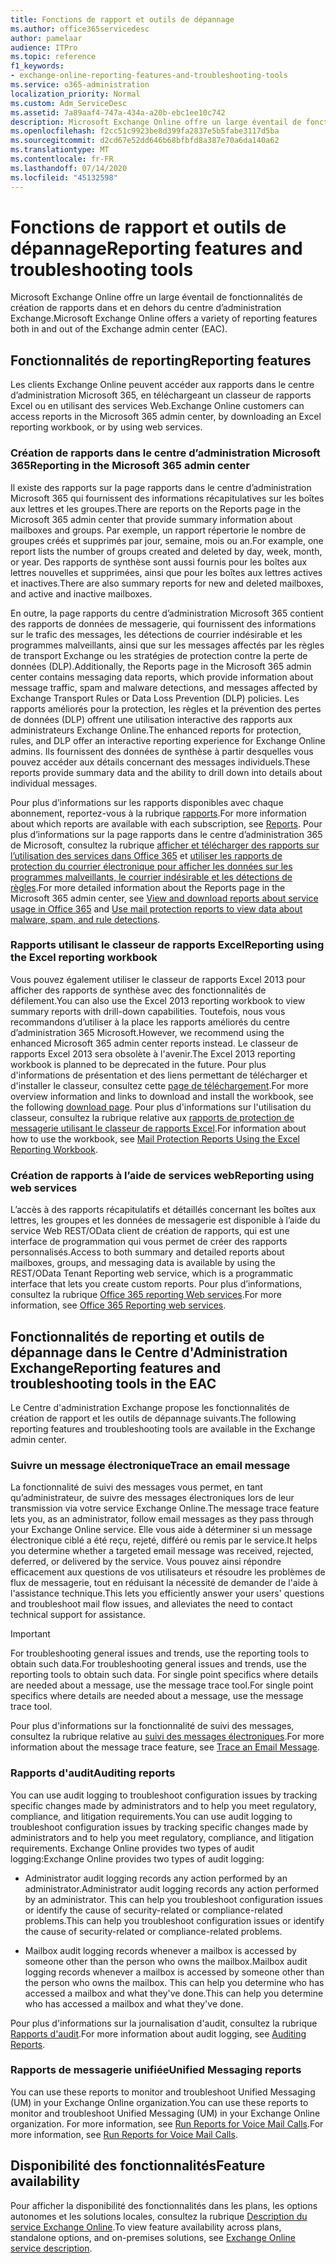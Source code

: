 ```yaml
---
title: Fonctions de rapport et outils de dépannage
ms.author: office365servicedesc
author: pamelaar
audience: ITPro
ms.topic: reference
f1_keywords:
- exchange-online-reporting-features-and-troubleshooting-tools
ms.service: o365-administration
localization_priority: Normal
ms.custom: Adm_ServiceDesc
ms.assetid: 7a89aaf4-747a-434a-a20b-ebc1ee10c742
description: Microsoft Exchange Online offre un large éventail de fonctionnalités de création de rapports dans et en dehors du centre d’administration Exchange.
ms.openlocfilehash: f2cc51c9923be8d399fa2837e5b5fabe3117d5ba
ms.sourcegitcommit: d2cd67e52dd646b68bfbfd8a387e70a6da140a62
ms.translationtype: MT
ms.contentlocale: fr-FR
ms.lasthandoff: 07/14/2020
ms.locfileid: "45132598"
---
```

# <a name="reporting-features-and-troubleshooting-tools"></a><span data-ttu-id="aa3d9-103">Fonctions de rapport et outils de dépannage</span><span class="sxs-lookup"><span data-stu-id="aa3d9-103">Reporting features and troubleshooting tools</span></span>

<span data-ttu-id="aa3d9-104">Microsoft Exchange Online offre un large éventail de fonctionnalités de création de rapports dans et en dehors du centre d’administration Exchange.</span><span class="sxs-lookup"><span data-stu-id="aa3d9-104">Microsoft Exchange Online offers a variety of reporting features both in and out of the Exchange admin center (EAC).</span></span>
  
## <a name="reporting-features"></a><span data-ttu-id="aa3d9-105">Fonctionnalités de reporting</span><span class="sxs-lookup"><span data-stu-id="aa3d9-105">Reporting features</span></span>

<span data-ttu-id="aa3d9-106">Les clients Exchange Online peuvent accéder aux rapports dans le centre d’administration Microsoft 365, en téléchargeant un classeur de rapports Excel ou en utilisant des services Web.</span><span class="sxs-lookup"><span data-stu-id="aa3d9-106">Exchange Online customers can access reports in the Microsoft 365 admin center, by downloading an Excel reporting workbook, or by using web services.</span></span>
  
### <a name="reporting-in-the-microsoft-365-admin-center"></a><span data-ttu-id="aa3d9-107">Création de rapports dans le centre d’administration Microsoft 365</span><span class="sxs-lookup"><span data-stu-id="aa3d9-107">Reporting in the Microsoft 365 admin center</span></span>

<span data-ttu-id="aa3d9-108">Il existe des rapports sur la page rapports dans le centre d’administration Microsoft 365 qui fournissent des informations récapitulatives sur les boîtes aux lettres et les groupes.</span><span class="sxs-lookup"><span data-stu-id="aa3d9-108">There are reports on the Reports page in the Microsoft 365 admin center that provide summary information about mailboxes and groups.</span></span> <span data-ttu-id="aa3d9-109">Par exemple, un rapport répertorie le nombre de groupes créés et supprimés par jour, semaine, mois ou an.</span><span class="sxs-lookup"><span data-stu-id="aa3d9-109">For example, one report lists the number of groups created and deleted by day, week, month, or year.</span></span> <span data-ttu-id="aa3d9-110">Des rapports de synthèse sont aussi fournis pour les boîtes aux lettres nouvelles et supprimées, ainsi que pour les boîtes aux lettres actives et inactives.</span><span class="sxs-lookup"><span data-stu-id="aa3d9-110">There are also summary reports for new and deleted mailboxes, and active and inactive mailboxes.</span></span> 
  
<span data-ttu-id="aa3d9-111">En outre, la page rapports du centre d’administration Microsoft 365 contient des rapports de données de messagerie, qui fournissent des informations sur le trafic des messages, les détections de courrier indésirable et les programmes malveillants, ainsi que sur les messages affectés par les règles de transport Exchange ou les stratégies de protection contre la perte de données (DLP).</span><span class="sxs-lookup"><span data-stu-id="aa3d9-111">Additionally, the Reports page in the Microsoft 365 admin center contains messaging data reports, which provide information about message traffic, spam and malware detections, and messages affected by Exchange Transport Rules or Data Loss Prevention (DLP) policies.</span></span> <span data-ttu-id="aa3d9-112">Les rapports améliorés pour la protection, les règles et la prévention des pertes de données (DLP) offrent une utilisation interactive des rapports aux administrateurs Exchange Online.</span><span class="sxs-lookup"><span data-stu-id="aa3d9-112">The enhanced reports for protection, rules, and DLP offer an interactive reporting experience for Exchange Online admins.</span></span> <span data-ttu-id="aa3d9-113">Ils fournissent des données de synthèse à partir desquelles vous pouvez accéder aux détails concernant des messages individuels.</span><span class="sxs-lookup"><span data-stu-id="aa3d9-113">These reports provide summary data and the ability to drill down into details about individual messages.</span></span>
  
<span data-ttu-id="aa3d9-114">Pour plus d’informations sur les rapports disponibles avec chaque abonnement, reportez-vous à la rubrique [rapports](../office-365-platform-service-description/reports.md).</span><span class="sxs-lookup"><span data-stu-id="aa3d9-114">For more information about which reports are available with each subscription, see [Reports](../office-365-platform-service-description/reports.md).</span></span> <span data-ttu-id="aa3d9-115">Pour plus d’informations sur la page rapports dans le centre d’administration 365 de Microsoft, consultez la rubrique [afficher et télécharger des rapports sur l’utilisation des services dans Office 365](https://go.microsoft.com/fwlink/p/?LinkId=401187) et [utiliser les rapports de protection du courrier électronique pour afficher les données sur les programmes malveillants, le courrier indésirable et les détections de règles](https://go.microsoft.com/fwlink/p/?LinkID=401102).</span><span class="sxs-lookup"><span data-stu-id="aa3d9-115">For more detailed information about the Reports page in the Microsoft 365 admin center, see [View and download reports about service usage in Office 365](https://go.microsoft.com/fwlink/p/?LinkId=401187) and [Use mail protection reports to view data about malware, spam, and rule detections](https://go.microsoft.com/fwlink/p/?LinkID=401102).</span></span>
  
### <a name="reporting-using-the-excel-reporting-workbook"></a><span data-ttu-id="aa3d9-116">Rapports utilisant le classeur de rapports Excel</span><span class="sxs-lookup"><span data-stu-id="aa3d9-116">Reporting using the Excel reporting workbook</span></span>

<span data-ttu-id="aa3d9-117">Vous pouvez également utiliser le classeur de rapports Excel 2013 pour afficher des rapports de synthèse avec des fonctionnalités de défilement.</span><span class="sxs-lookup"><span data-stu-id="aa3d9-117">You can also use the Excel 2013 reporting workbook to view summary reports with drill-down capabilities.</span></span> <span data-ttu-id="aa3d9-118">Toutefois, nous vous recommandons d’utiliser à la place les rapports améliorés du centre d’administration 365 Microsoft.</span><span class="sxs-lookup"><span data-stu-id="aa3d9-118">However, we recommend using the enhanced Microsoft 365 admin center reports instead.</span></span> <span data-ttu-id="aa3d9-119">Le classeur de rapports Excel 2013 sera obsolète à l'avenir.</span><span class="sxs-lookup"><span data-stu-id="aa3d9-119">The Excel 2013 reporting workbook is planned to be deprecated in the future.</span></span> <span data-ttu-id="aa3d9-120">Pour plus d'informations de présentation et des liens permettant de télécharger et d'installer le classeur, consultez cette [page de téléchargement](https://go.microsoft.com/fwlink/p/?LinkId=271776).</span><span class="sxs-lookup"><span data-stu-id="aa3d9-120">For more overview information and links to download and install the workbook, see the following [download page](https://go.microsoft.com/fwlink/p/?LinkId=271776).</span></span> <span data-ttu-id="aa3d9-121">Pour plus d'informations sur l'utilisation du classeur, consultez la rubrique relative aux [rapports de protection de messagerie utilisant le classeur de rapports Excel](https://go.microsoft.com/fwlink/p/?LinkId=285211).</span><span class="sxs-lookup"><span data-stu-id="aa3d9-121">For information about how to use the workbook, see [Mail Protection Reports Using the Excel Reporting Workbook](https://go.microsoft.com/fwlink/p/?LinkId=285211).</span></span> 
  
### <a name="reporting-using-web-services"></a><span data-ttu-id="aa3d9-122">Création de rapports à l’aide de services web</span><span class="sxs-lookup"><span data-stu-id="aa3d9-122">Reporting using web services</span></span>

<span data-ttu-id="aa3d9-123">L’accès à des rapports récapitulatifs et détaillés concernant les boîtes aux lettres, les groupes et les données de messagerie est disponible à l’aide du service Web REST/OData client de création de rapports, qui est une interface de programmation qui vous permet de créer des rapports personnalisés.</span><span class="sxs-lookup"><span data-stu-id="aa3d9-123">Access to both summary and detailed reports about mailboxes, groups, and messaging data is available by using the REST/OData Tenant Reporting web service, which is a programmatic interface that lets you create custom reports.</span></span> <span data-ttu-id="aa3d9-124">Pour plus d’informations, consultez la rubrique [Office 365 reporting Web services](https://go.microsoft.com/fwlink/p/?LinkId=287041).</span><span class="sxs-lookup"><span data-stu-id="aa3d9-124">For more information, see [Office 365 Reporting web services](https://go.microsoft.com/fwlink/p/?LinkId=287041).</span></span>
  
## <a name="reporting-features-and-troubleshooting-tools-in-the-eac"></a><span data-ttu-id="aa3d9-125">Fonctionnalités de reporting et outils de dépannage dans le Centre d'Administration Exchange</span><span class="sxs-lookup"><span data-stu-id="aa3d9-125">Reporting features and troubleshooting tools in the EAC</span></span>

<span data-ttu-id="aa3d9-126">Le Centre d'administration Exchange propose les fonctionnalités de création de rapport et les outils de dépannage suivants.</span><span class="sxs-lookup"><span data-stu-id="aa3d9-126">The following reporting features and troubleshooting tools are available in the Exchange admin center.</span></span>
  
### <a name="trace-an-email-message"></a><span data-ttu-id="aa3d9-127">Suivre un message électronique</span><span class="sxs-lookup"><span data-stu-id="aa3d9-127">Trace an email message</span></span>

<span data-ttu-id="aa3d9-128">La fonctionnalité de suivi des messages vous permet, en tant qu’administrateur, de suivre des messages électroniques lors de leur transmission via votre service Exchange Online.</span><span class="sxs-lookup"><span data-stu-id="aa3d9-128">The message trace feature lets you, as an administrator, follow email messages as they pass through your Exchange Online service.</span></span> <span data-ttu-id="aa3d9-129">Elle vous aide à déterminer si un message électronique ciblé a été reçu, rejeté, différé ou remis par le service.</span><span class="sxs-lookup"><span data-stu-id="aa3d9-129">It helps you determine whether a targeted email message was received, rejected, deferred, or delivered by the service.</span></span> <span data-ttu-id="aa3d9-130">Vous pouvez ainsi répondre efficacement aux questions de vos utilisateurs et résoudre les problèmes de flux de messagerie, tout en réduisant la nécessité de demander de l'aide à l'assistance technique.</span><span class="sxs-lookup"><span data-stu-id="aa3d9-130">This lets you efficiently answer your users' questions and troubleshoot mail flow issues, and alleviates the need to contact technical support for assistance.</span></span>
  
> [!IMPORTANT]
> <span data-ttu-id="aa3d9-131">For troubleshooting general issues and trends, use the reporting tools to obtain such data.</span><span class="sxs-lookup"><span data-stu-id="aa3d9-131">For troubleshooting general issues and trends, use the reporting tools to obtain such data.</span></span> <span data-ttu-id="aa3d9-132">For single point specifics where details are needed about a message, use the message trace tool.</span><span class="sxs-lookup"><span data-stu-id="aa3d9-132">For single point specifics where details are needed about a message, use the message trace tool.</span></span> 
  
<span data-ttu-id="aa3d9-133">Pour plus d'informations sur la fonctionnalité de suivi des messages, consultez la rubrique relative au [suivi des messages électroniques](https://go.microsoft.com/fwlink/p/?LinkId=271777).</span><span class="sxs-lookup"><span data-stu-id="aa3d9-133">For more information about the message trace feature, see [Trace an Email Message](https://go.microsoft.com/fwlink/p/?LinkId=271777).</span></span>
  
### <a name="auditing-reports"></a><span data-ttu-id="aa3d9-134">Rapports d'audit</span><span class="sxs-lookup"><span data-stu-id="aa3d9-134">Auditing reports</span></span>

<span data-ttu-id="aa3d9-135">You can use audit logging to troubleshoot configuration issues by tracking specific changes made by administrators and to help you meet regulatory, compliance, and litigation requirements.</span><span class="sxs-lookup"><span data-stu-id="aa3d9-135">You can use audit logging to troubleshoot configuration issues by tracking specific changes made by administrators and to help you meet regulatory, compliance, and litigation requirements.</span></span> <span data-ttu-id="aa3d9-136">Exchange Online provides two types of audit logging:</span><span class="sxs-lookup"><span data-stu-id="aa3d9-136">Exchange Online provides two types of audit logging:</span></span>
  
- <span data-ttu-id="aa3d9-137">Administrator audit logging records any action performed by an administrator.</span><span class="sxs-lookup"><span data-stu-id="aa3d9-137">Administrator audit logging records any action performed by an administrator.</span></span> <span data-ttu-id="aa3d9-138">This can help you troubleshoot configuration issues or identify the cause of security-related or compliance-related problems.</span><span class="sxs-lookup"><span data-stu-id="aa3d9-138">This can help you troubleshoot configuration issues or identify the cause of security-related or compliance-related problems.</span></span> 
    
- <span data-ttu-id="aa3d9-139">Mailbox audit logging records whenever a mailbox is accessed by someone other than the person who owns the mailbox.</span><span class="sxs-lookup"><span data-stu-id="aa3d9-139">Mailbox audit logging records whenever a mailbox is accessed by someone other than the person who owns the mailbox.</span></span> <span data-ttu-id="aa3d9-140">This can help you determine who has accessed a mailbox and what they've done.</span><span class="sxs-lookup"><span data-stu-id="aa3d9-140">This can help you determine who has accessed a mailbox and what they've done.</span></span> 
    
<span data-ttu-id="aa3d9-141">Pour plus d'informations sur la journalisation d'audit, consultez la rubrique [Rapports d'audit](https://go.microsoft.com/fwlink/p/?LinkId=271779).</span><span class="sxs-lookup"><span data-stu-id="aa3d9-141">For more information about audit logging, see [Auditing Reports](https://go.microsoft.com/fwlink/p/?LinkId=271779).</span></span>
  
### <a name="unified-messaging-reports"></a><span data-ttu-id="aa3d9-142">Rapports de messagerie unifiée</span><span class="sxs-lookup"><span data-stu-id="aa3d9-142">Unified Messaging reports</span></span>

<span data-ttu-id="aa3d9-143">You can use these reports to monitor and troubleshoot Unified Messaging (UM) in your Exchange Online organization.</span><span class="sxs-lookup"><span data-stu-id="aa3d9-143">You can use these reports to monitor and troubleshoot Unified Messaging (UM) in your Exchange Online organization.</span></span> <span data-ttu-id="aa3d9-144">For more information, see [Run Reports for Voice Mail Calls](https://go.microsoft.com/fwlink/p/?LinkId=287042).</span><span class="sxs-lookup"><span data-stu-id="aa3d9-144">For more information, see [Run Reports for Voice Mail Calls](https://go.microsoft.com/fwlink/p/?LinkId=287042).</span></span>
  
## <a name="feature-availability"></a><span data-ttu-id="aa3d9-145">Disponibilité des fonctionnalités</span><span class="sxs-lookup"><span data-stu-id="aa3d9-145">Feature availability</span></span>

<span data-ttu-id="aa3d9-146">Pour afficher la disponibilité des fonctionnalités dans les plans, les options autonomes et les solutions locales, consultez la rubrique [Description du service Exchange Online](exchange-online-service-description.md).</span><span class="sxs-lookup"><span data-stu-id="aa3d9-146">To view feature availability across plans, standalone options, and on-premises solutions, see [Exchange Online service description](exchange-online-service-description.md).</span></span>
  

